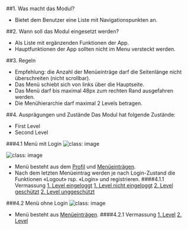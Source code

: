 ##1. Was macht das Modul?
*   Bietet dem Benutzer eine Liste mit Navigationspunkten an.

##2. Wann soll das Modul eingesetzt werden?
*   Als Liste mit ergänzenden Funktionen der App.
*   Hauptfunktionen der App sollten nicht im Menu versteckt werden.

##3. Regeln
*   Empfehlung: die Anzahl der Menüeinträge darf die Seitenlänge nicht überschreiten (nicht scrollbar).
*   Das Menü schiebt sich von links über die Hauptseite.
*   Das Menü darf bis maximal 48px zum rechten Rand ausgefahren werden.
*   Die Menühierarchie darf maximal 2 Levels betragen.

##4. Ausprägungen und Zustände
Das Modul hat folgende Zustände:
*   First Level
*   Second Level

###4.1 Menü mit Login
![](https://raw.githubusercontent.com/sbb-design-systems/mdsd/master/modules/10-menu/images/MM10_login_first.png 'class: image')

![](https://raw.githubusercontent.com/sbb-design-systems/mdsd/master/modules/10-menu/images/MM10_login_second_level.png 'class: image')

*   Menü besteht aus dem [Profil](https://digital.sbb.ch/de/mobile/elemente/profil) und [Menüeinträgen](https://digital.sbb.ch/de/mobile/elemente/menu-eintrag).
*   Nach dem letzten Menüeintrag werden je nach Login-Zustand die Funktionen «Logout» rsp. «Login» und registrieren.
####4.1.1 Vermassung
[1. Level eingeloggt](https://sbb.invisionapp.com/d/main#/console/14051805/322943559/inspect)
[1. Level nicht eingeloggt](https://sbb.invisionapp.com/d/main#/console/14051805/322943559/inspect)
[2. Level geschützt](https://sbb.invisionapp.com/d/main#/console/14051805/322943561/inspect)
[2. Level unggeschützt](https://sbb.invisionapp.com/d/main#/console/14051805/322943562/inspect)

###4.2 Menü ohne Login
![](https://raw.githubusercontent.com/sbb-design-systems/mdsd/master/modules/10-menu/images/MM10_ohne_login.png 'class: image')

*   Menü besteht aus [Menüeinträgen](https://digital.sbb.ch/de/mobile/elemente/menu-eintrag).
####4.2.1 Vermassung
[1. Level](https://sbb.invisionapp.com/d/main#/console/14051805/322943563/inspect)
[2. Level](https://sbb.invisionapp.com/d/main#/console/14051805/322943564/inspect)